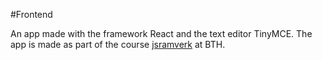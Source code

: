#Frontend

An app made with the framework React and the text editor TinyMCE.
The app is made as part of the course [jsramverk](https://jsramverk.se) at BTH.
